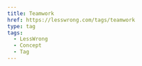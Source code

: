 ```yaml
---
title: Teamwork
href: https://lesswrong.com/tags/teamwork
type: tag
tags:
  - LessWrong
  - Concept
  - Tag
---
```


